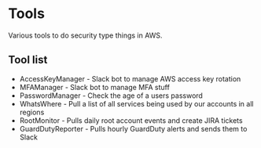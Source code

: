 Tools
=====

Various tools to do security type things in AWS.


Tool list
---------


* AccessKeyManager - Slack bot to manage AWS access key rotation
* MFAManager - Slack bot to manage MFA stuff
* PasswordManager - Check the age of a users password
* WhatsWhere - Pull a list of all services being used by our accounts in all regions
* RootMonitor - Pulls daily root account events and create JIRA tickets
* GuardDutyReporter - Pulls hourly GuardDuty alerts and sends them to Slack

